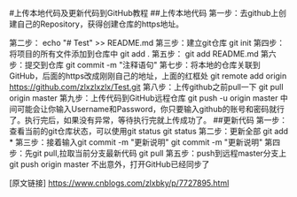 #上传本地代码及更新代码到GitHub教程
##上传本地代码
第一步：去github上创建自己的Repository，获得创建仓库的https地址。

第二步：
	echo "# Test" >> README.md
第三步：建立git仓库
	git init
第四步：将项目的所有文件添加到仓库中
	git add .
第五步：
	git add README.md
第六步：提交到仓库
	git commit -m "注释语句"
第七步：将本地的仓库关联到GitHub，后面的https改成刚刚自己的地址，上面的红框处
	git remote add origin https://github.com/zlxzlxzlx/Test.git
第八步：上传github之前pull一下
	git pull origin master
第九步：上传代码到GitHub远程仓库
	git push -u origin master
中间可能会让你输入Username和Password，你只要输入github的账号和密码就行了。执行完后，如果没有异常，等待执行完就上传成功了。
##更新代码
第一步：查看当前的git仓库状态，可以使用git status
	git status
第二步：更新全部
	git add *
第三步：接着输入git commit -m "更新说明"
	git commit -m "更新说明"
第四步：先git pull,拉取当前分支最新代码
	git pull
第五步：push到远程master分支上
	git push origin master
不出意外，打开GitHub已经同步了

[原文链接] https://www.cnblogs.com/zlxbky/p/7727895.html 
